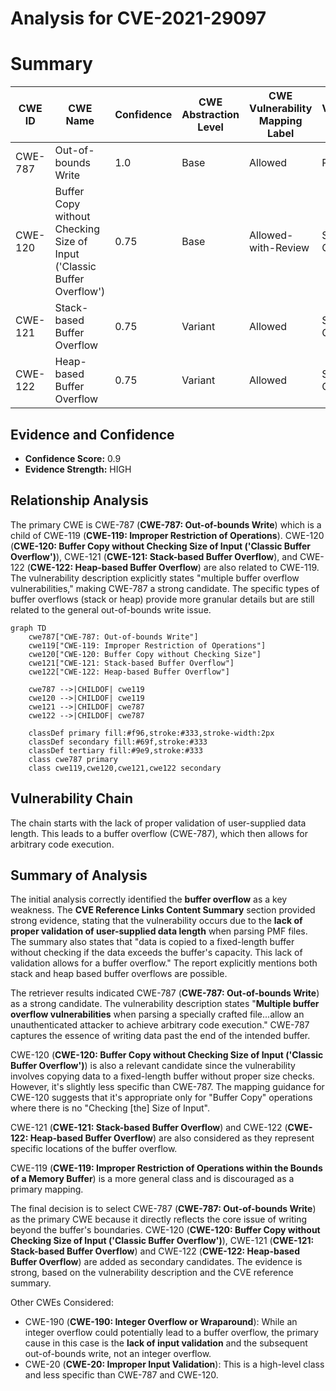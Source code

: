 # Analysis for CVE-2021-29097

# Summary
| CWE ID | CWE Name | Confidence | CWE Abstraction Level | CWE Vulnerability Mapping Label | CWE-Vulnerability Mapping Notes |
|---|---|---|---|---|---|
| CWE-787 | Out-of-bounds Write | 1.0 | Base | Allowed | Primary CWE |
| CWE-120 | Buffer Copy without Checking Size of Input ('Classic Buffer Overflow') | 0.75 | Base | Allowed-with-Review | Secondary Candidate |
| CWE-121 | Stack-based Buffer Overflow | 0.75 | Variant | Allowed | Secondary Candidate |
| CWE-122 | Heap-based Buffer Overflow | 0.75 | Variant | Allowed | Secondary Candidate |

## Evidence and Confidence

*   **Confidence Score:** 0.9
*   **Evidence Strength:** HIGH

## Relationship Analysis
The primary CWE is CWE-787 (**CWE-787: Out-of-bounds Write**) which is a child of CWE-119 (**CWE-119: Improper Restriction of Operations**). CWE-120 (**CWE-120: Buffer Copy without Checking Size of Input ('Classic Buffer Overflow')**), CWE-121 (**CWE-121: Stack-based Buffer Overflow**), and CWE-122 (**CWE-122: Heap-based Buffer Overflow**) are also related to CWE-119. The vulnerability description explicitly states "multiple buffer overflow vulnerabilities," making CWE-787 a strong candidate. The specific types of buffer overflows (stack or heap) provide more granular details but are still related to the general out-of-bounds write issue.

```mermaid
graph TD
    cwe787["CWE-787: Out-of-bounds Write"]
    cwe119["CWE-119: Improper Restriction of Operations"]
    cwe120["CWE-120: Buffer Copy without Checking Size"]
    cwe121["CWE-121: Stack-based Buffer Overflow"]
    cwe122["CWE-122: Heap-based Buffer Overflow"]

    cwe787 -->|CHILDOF| cwe119
    cwe120 -->|CHILDOF| cwe119
    cwe121 -->|CHILDOF| cwe787
    cwe122 -->|CHILDOF| cwe787
    
    classDef primary fill:#f96,stroke:#333,stroke-width:2px
    classDef secondary fill:#69f,stroke:#333
    classDef tertiary fill:#9e9,stroke:#333
    class cwe787 primary
    class cwe119,cwe120,cwe121,cwe122 secondary
```

## Vulnerability Chain
The chain starts with the lack of proper validation of user-supplied data length. This leads to a buffer overflow (CWE-787), which then allows for arbitrary code execution.

## Summary of Analysis
The initial analysis correctly identified the **buffer overflow** as a key weakness. The **CVE Reference Links Content Summary** section provided strong evidence, stating that the vulnerability occurs due to the **lack of proper validation of user-supplied data length** when parsing PMF files. The summary also states that "data is copied to a fixed-length buffer without checking if the data exceeds the buffer's capacity. This lack of validation allows for a buffer overflow." The report explicitly mentions both stack and heap based buffer overflows are possible.

The retriever results indicated CWE-787 (**CWE-787: Out-of-bounds Write**) as a strong candidate. The vulnerability description states "**Multiple buffer overflow vulnerabilities** when parsing a specially crafted file...allow an unauthenticated attacker to achieve arbitrary code execution." CWE-787 captures the essence of writing data past the end of the intended buffer.

CWE-120 (**CWE-120: Buffer Copy without Checking Size of Input ('Classic Buffer Overflow')**) is also a relevant candidate since the vulnerability involves copying data to a fixed-length buffer without proper size checks. However, it's slightly less specific than CWE-787. The mapping guidance for CWE-120 suggests that it's appropriate only for "Buffer Copy" operations where there is no "Checking [the] Size of Input".

CWE-121 (**CWE-121: Stack-based Buffer Overflow**) and CWE-122 (**CWE-122: Heap-based Buffer Overflow**) are also considered as they represent specific locations of the buffer overflow.

CWE-119 (**CWE-119: Improper Restriction of Operations within the Bounds of a Memory Buffer**) is a more general class and is discouraged as a primary mapping.

The final decision is to select CWE-787 (**CWE-787: Out-of-bounds Write**) as the primary CWE because it directly reflects the core issue of writing beyond the buffer's boundaries. CWE-120 (**CWE-120: Buffer Copy without Checking Size of Input ('Classic Buffer Overflow')**), CWE-121 (**CWE-121: Stack-based Buffer Overflow**) and CWE-122 (**CWE-122: Heap-based Buffer Overflow**) are added as secondary candidates. The evidence is strong, based on the vulnerability description and the CVE reference summary.

Other CWEs Considered:
- CWE-190 (**CWE-190: Integer Overflow or Wraparound**): While an integer overflow could potentially lead to a buffer overflow, the primary cause in this case is the **lack of input validation** and the subsequent out-of-bounds write, not an integer overflow.
- CWE-20 (**CWE-20: Improper Input Validation**): This is a high-level class and less specific than CWE-787 and CWE-120.